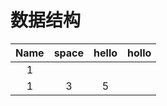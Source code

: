 # 数据结构
| Name | space | hello | hollo |
|:----:|:-----:|:-----:| ----- |
|  1   |       |       |       |
|  1   |   3   |   5   |       |

